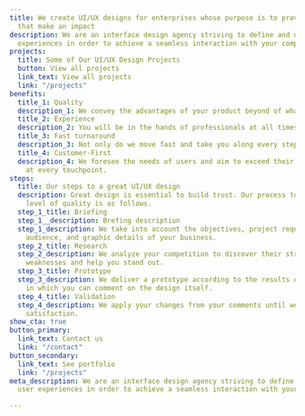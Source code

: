 ```yaml
---
title: We create UI/UX designs for enterprises whose purpose is to provide products
  that make an impact
description: We are an interface design agency striving to define and develop user
  experiences in order to achieve a seamless interaction with your company.
projects:
  title: Some of Our UI/UX Design Projects
  button: View all projects
  link_text: View all projects
  link: "/projects"
benefits:
  title_1: Quality
  description_1: We convey the advantages of your product beyond of what is obvious.
  title_2: Experience
  description_2: You will be in the hands of professionals at all times.
  title_3: Fast turnaround
  description_3: Not only do we move fast and take you along every step of the way.
  title_4: Customer-First
  description_4: We foresee the needs of users and aim to exceed their expectations
    at every touchpoint.
steps:
  title: Our steps to a great UI/UX design
  description: Great design is essential to build trust. Our process to achieve that
    level of quality is as follows.
  step_1_title: Briefing
  step_1__description: Brefing description
  step_1_description: We take into account the objectives, project requirements, target
    audience, and graphic details of your business.
  step_2_title: Research
  step_2_description: We analyze your competition to discover their strengths and
    weaknesses and help you stand out.
  step_3_title: Prototype
  step_3_description: We deliver a prototype according to the results of our research
    in which you can comment on the design itself.
  step_4_title: Validation
  step_4_description: We apply your changes from your comments until we get your total
    satisfaction.
show_cta: true
button_primary:
  link_text: Contact us
  link: "/contact"
button_secondary:
  link_text: See portfolio
  link: "/projects"
meta_description: We are an interface design agency striving to define and develop
  user experiences in order to achieve a seamless interaction with your company.

---
```

